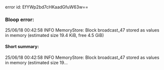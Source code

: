 error id: EfYWp2bd7cHKaadGfuW63w==
### Bloop error:

25/06/18 00:42:58 INFO MemoryStore: Block broadcast_47 stored as values in memory (estimated size 19.4 KiB, free 4.5 GiB)
#### Short summary: 

25/06/18 00:42:58 INFO MemoryStore: Block broadcast_47 stored as values in memory (estimated size 19...